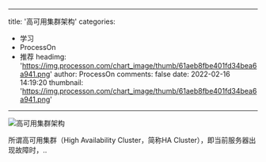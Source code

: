 
---
title: '高可用集群架构'
categories: 
 - 学习
 - ProcessOn
 - 推荐
headimg: 'https://img.processon.com/chart_image/thumb/61aeb8fbe401fd34bea6a941.png'
author: ProcessOn
comments: false
date: 2022-02-16 14:19:20
thumbnail: 'https://img.processon.com/chart_image/thumb/61aeb8fbe401fd34bea6a941.png'
---

<div>   
<img class="thumb" alt="高可用集群架构" src="https://img.processon.com/chart_image/thumb/61aeb8fbe401fd34bea6a941.png" referrerpolicy="no-referrer">
<p>所谓高可用集群（High Availability Cluster，简称HA Cluster），即当前服务器出现故障时，..</p>  
</div>
            